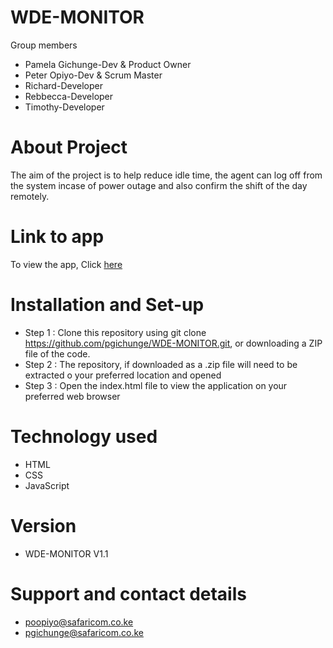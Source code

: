 # WDE-MONITOR
Group members
* Pamela Gichunge-Dev & Product Owner
* Peter Opiyo-Dev & Scrum Master
* Richard-Developer
* Rebbecca-Developer
* Timothy-Developer

# About Project

The aim of the project is to help reduce idle time, the agent can log off from the system incase of power outage and also confirm the shift  of the day remotely.

# Link to app
To view the app, Click [here](http://wde-monitor-test.herokuapp.com/) 
# Installation and Set-up

* Step 1 : Clone this repository using git clone https://github.com/pgichunge/WDE-MONITOR.git, or downloading a ZIP file of the code.
* Step 2 : The repository, if downloaded as a .zip file will need to be extracted o your preferred location and opened
* Step 3 : Open the index.html file to view the application on your preferred web browser



# Technology used
* HTML
* CSS
* JavaScript

# Version
* WDE-MONITOR V1.1
# Support and contact details
* poopiyo@safaricom.co.ke
* pgichunge@safaricom.co.ke